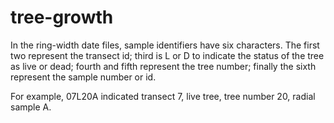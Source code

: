 # tree-growth

In the ring-width date files, sample identifiers have six characters. The first two represent the transect id; third is L or D to indicate the status of the tree as live or dead; fourth and fifth represent the tree number; finally the sixth represent the sample number or id.

For example, 07L20A indicated transect 7, live tree, tree number 20, radial sample A.


